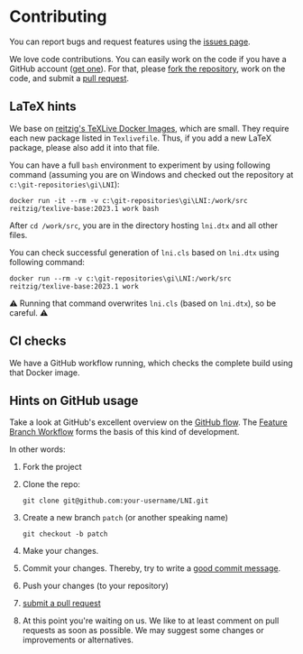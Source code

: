 # Contributing

You can report bugs and request features using the [issues page](https://github.com/gi-ev/lni/issues).

We love code contributions.
You can easily work on the code if you have a GitHub account ([get one](https://github.com/join)).
For that, please [fork the repository](https://help.github.com/articles/fork-a-repo/), work on the code, and submit a [pull request](https://help.github.com/articles/about-pull-requests/).

## LaTeX hints

We base on [reitzig's TeXLive Docker Images](https://github.com/reitzig/texlive-docker), which are small.
They require each new package listed in `Texlivefile`.
Thus, if you add a new LaTeX package, please also add it into that file.

You can have a full `bash` environment to experiment by using following command (assuming you are on Windows and checked out the repository at `c:\git-repositories\gi\LNI`):

    docker run -it --rm -v c:\git-repositories\gi\LNI:/work/src reitzig/texlive-base:2023.1 work bash

After `cd /work/src`, you are in the directory hosting `lni.dtx` and all other files.

You can check successful generation of `lni.cls` based on `lni.dtx` using following command:

    docker run --rm -v c:\git-repositories\gi\LNI:/work/src reitzig/texlive-base:2023.1 work

⚠ Running that command overwrites `lni.cls` (based on `lni.dtx`), so be careful. ⚠

## CI checks

We have a GitHub workflow running, which checks the complete build using that Docker image.

## Hints on GitHub usage

Take a look at GitHub's excellent overview on the [GitHub flow](https://guides.github.com/introduction/flow/index.html).
The [Feature Branch Workflow](https://de.atlassian.com/git/tutorials/comparing-workflows#feature-branch-workflow) forms the basis of this kind of development.

In other words:

1. Fork the project
2. Clone the repo:

       git clone git@github.com:your-username/LNI.git

3. Create a new branch `patch` (or another speaking name)

       git checkout -b patch

4. Make your changes.
5. Commit your changes.
   Thereby, try to write a [good commit message](https://github.com/joelparkerhenderson/git_commit_message).
6. Push your changes (to your repository)
7. [submit a pull request](https://github.com/gi-ev/lni/compare/)
8. At this point you're waiting on us.
   We like to at least comment on pull requests as soon as possible.
   We may suggest some changes or improvements or alternatives.
